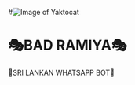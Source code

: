 #![Image of Yaktocat](https://octodex.github.com/images/yaktocat.png)
# 🎭BAD RAMIYA🎭
🚀SRI LANKAN WHATSAPP BOT🚀


